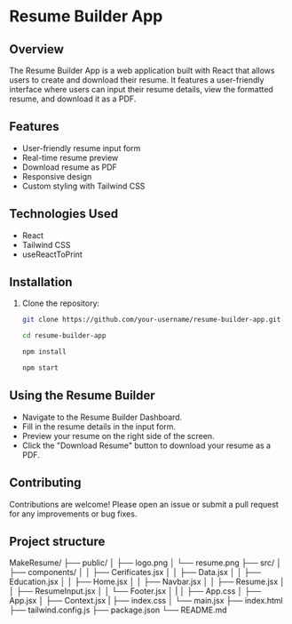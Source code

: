 # Resume Builder App



## Overview

The Resume Builder App is a web application built with React that allows users to create and download their resume. It features a user-friendly interface where users can input their resume details, view the formatted resume, and download it as a PDF.

## Features

- User-friendly resume input form
- Real-time resume preview
- Download resume as PDF
- Responsive design
- Custom styling with Tailwind CSS

## Technologies Used

- React
- Tailwind CSS
- useReactToPrint

## Installation

1. Clone the repository:

   ```bash
   git clone https://github.com/your-username/resume-builder-app.git
   ```
   ```bash
   cd resume-builder-app
   ```
   ```bash
   npm install

   ```
   ```bash
   npm start

   ```

  ## Using the Resume Builder
- Navigate to the Resume Builder Dashboard.
- Fill in the resume details in the input form.
- Preview your resume on the right side of the screen.
- Click the "Download Resume" button to download your resume as a PDF.

## Contributing
Contributions are welcome! Please open an issue or submit a pull request for any improvements or bug fixes.

   ## Project structure
   MakeResume/
├── public/
│   ├── logo.png
│   └── resume.png
├── src/
│   ├── components/
│   │   ├── Cerificates.jsx
│   │   ├── Data.jsx
│   │   ├── Education.jsx
│   │   ├── Home.jsx
│   │   ├── Navbar.jsx
│   │   ├── Resume.jsx
│   │   ├── ResumeInput.jsx
│   │   └── Footer.jsx
│   |
│   ├── App.css
│   ├── App.jsx
│   ├── Context.jsx
|   ├── index.css 
│   └── main.jsx
├── index.html
├── tailwind.config.js
├── package.json
└── README.md
